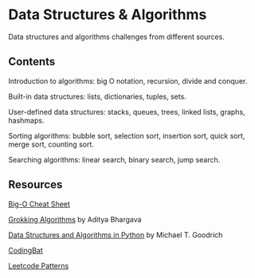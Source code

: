 # Data Structures & Algorithms

Data structures and algorithms challenges from different sources.

## Contents

Introduction to algorithms: big O notation, recursion, divide and conquer.

Built-in data structures: lists, dictionaries, tuples, sets.

User-defined data structures: stacks, queues, trees, linked lists, graphs, hashmaps.

Sorting algorithms: bubble sort, selection sort, insertion sort, quick sort, merge sort, counting sort.

Searching algorithms: linear search, binary search, jump search.

## Resources

[Big-O Cheat Sheet](https://www.bigocheatsheet.com/)

[Grokking Algorithms](https://www.manning.com/books/grokking-algorithms) by Aditya Bhargava

[Data Structures and Algorithms in Python](https://www.abebooks.com/9788126562176/Data-Structures-Algorithms-Python-Michael-812656217X/plp) by Michael T. Goodrich

[CodingBat](https://codingbat.com/python)

[Leetcode Patterns](https://seanprashad.com/leetcode-patterns/)
